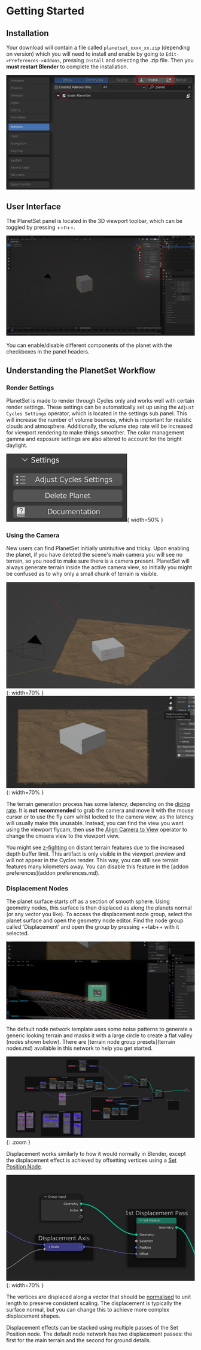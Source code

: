 # Getting Started

## Installation

Your download will contain a file called `planetset_xxxx_xx.zip` (depending on version) which you will need to install and enable by going to `Edit->Preferences->Addons`, pressing `Install` and selecting the .zip file. Then you **must restart Blender** to complete the installation.

![Install Addon](media/install_addon.jpg)

## User Interface

The PlanetSet panel is located in the 3D viewport toolbar, which can be toggled by pressing ++n++.

![PlanetSet Panel](media/planetset_panel.jpg)

You can enable/disable different components of the planet with the checkboxes in the panel headers.

## Understanding the PlanetSet Workflow

### Render Settings

PlanetSet is made to render through Cycles only and works well with certain render settings. These settings can be automatically set up using the `Adjust Cycles Settings` operator, which is located in the settings sub panel. This will increase the number of volume bounces, which is important for realstic clouds and atmosphere. Additionally, the volume step rate will be increased for viewport rendering to make things smoother. The color management gamma and exposure settings are also altered to account for the bright daylight.

![](media/adjust_cycles_settings.jpg){ width=50% }

### Using the Camera

New users can find PlanetSet initially unintuitive and tricky. Upon enabling the planet, if you have deleted the scene's main camera you will see no terrain, so you need to make sure there is a camera present. PlanetSet will always generate terrain inside the active camera view, so initially you might be confused as to why only a small chunk of terrain is visible.

![](media/default_startup_planet.jpg){: width=70% }
![](media/default_startup_planet_2.jpg){: width=70% }

The terrain generation process has some latency, depending on the [dicing rate](planet.md#dice-rate). It is **not recommended** to grab the camera and move it with the mouse cursor or to use the fly cam whilst locked to the camera view, as the latency will usually make this unusable. Instead, you can find the view you want using the viewport flycam, then use the [Align Camera to View](https://docs.blender.org/manual/en/2.79/editors/3dview/navigate/align.html#align-view-menu) operator to change the cmaera view to the viewport view.

You might see [z-fighting](https://en.wikipedia.org/wiki/Z-fighting) on distant terrain features due to the increased depth buffer limit. This artifact is only visible in the viewport preview and will not appear in the Cycles render. This way, you can still see terrain features many kilometers away. You can disable this feature in the [addon preferences](addon preferences.md).

### Displacement Nodes

The planet surface starts off as a section of smooth sphere. Using geometry nodes, this surface is then displaced as along the planets normal (or any vector you like). To access the displacement node group, select the planet surface and open the geometry node editor. Find the node group called 'Displacement' and open the group by pressing ++tab++ with it selected.

![](media/displacement_node_location.jpg)

The default node network template uses some noise patterns to generate a generic looking terrain and masks it with a large circle to create a flat valley (nodes shown below). There are [terrain node group presets](terrain nodes.md) available in this network to help you get started.

![](media/default_displacement_nodes.jpg){: .zoom }

Displacement works similarly to how it would normally in Blender, except the displacement effect is achieved by offsetting vertices using a [Set Position Node](https://docs.blender.org/manual/en/latest/modeling/geometry_nodes/geometry/set_position.html).

![](media/displacement_set_position.jpg){: width=70% }

The vertices are displaced along a vector that should be [normalised](https://docs.blender.org/manual/en/latest/modeling/geometry_nodes/vector/vector_math.html#properties) to unit length to preserve consistent scaling. The displacement is typically the surface normal, but you can change this to achieve more complex displacement shapes.

Displacement effects can be stacked using multiple passes of the Set Position node. The default node network has two displacement passes: the first for the main terrain and the second for ground details.